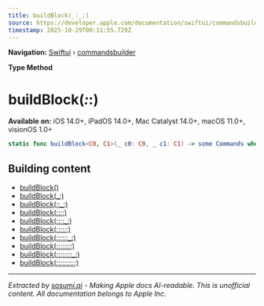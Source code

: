 ```yaml
---
title: buildBlock(_:_:)
source: https://developer.apple.com/documentation/swiftui/commandsbuilder/buildblock(_:_:)
timestamp: 2025-10-29T00:11:55.729Z
---
```


**Navigation:** [Swiftui](/documentation/swiftui) › [commandsbuilder](/documentation/swiftui/commandsbuilder)

**Type Method**

# buildBlock(_:_:)

**Available on:** iOS 14.0+, iPadOS 14.0+, Mac Catalyst 14.0+, macOS 11.0+, visionOS 1.0+

```swift
static func buildBlock<C0, C1>(_ c0: C0, _ c1: C1) -> some Commands where C0 : Commands, C1 : Commands
```

## Building content

- [buildBlock()](/documentation/swiftui/commandsbuilder/buildblock())
- [buildBlock(_:)](/documentation/swiftui/commandsbuilder/buildblock(_:))
- [buildBlock(_:_:_:)](/documentation/swiftui/commandsbuilder/buildblock(_:_:_:))
- [buildBlock(_:_:_:_:)](/documentation/swiftui/commandsbuilder/buildblock(_:_:_:_:))
- [buildBlock(_:_:_:_:_:)](/documentation/swiftui/commandsbuilder/buildblock(_:_:_:_:_:))
- [buildBlock(_:_:_:_:_:_:)](/documentation/swiftui/commandsbuilder/buildblock(_:_:_:_:_:_:))
- [buildBlock(_:_:_:_:_:_:_:)](/documentation/swiftui/commandsbuilder/buildblock(_:_:_:_:_:_:_:))
- [buildBlock(_:_:_:_:_:_:_:_:)](/documentation/swiftui/commandsbuilder/buildblock(_:_:_:_:_:_:_:_:))
- [buildBlock(_:_:_:_:_:_:_:_:_:)](/documentation/swiftui/commandsbuilder/buildblock(_:_:_:_:_:_:_:_:_:))
- [buildBlock(_:_:_:_:_:_:_:_:_:_:)](/documentation/swiftui/commandsbuilder/buildblock(_:_:_:_:_:_:_:_:_:_:))

---

*Extracted by [sosumi.ai](https://sosumi.ai) - Making Apple docs AI-readable.*
*This is unofficial content. All documentation belongs to Apple Inc.*
